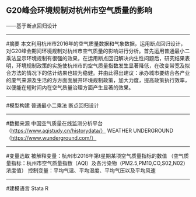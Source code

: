 ## G20峰会环境规制对杭州市空气质量的影响
——基于断点回归设计

***
#摘要
本文利用杭州市2016年的空气质量数据和气象数据，运用断点回归设计，对G20峰会期间环境规制对杭州市空气质量的影响进行分析。首先运用普通最小二乘法显示环境规制有很强的效果，在运用断点回归解决内生性问题后，研究结果表明，环境规制政策的实施使杭州市的空气质量指数发生显著降低，在改变带宽及拟合方法的情况下的估计结果也较为稳健。并由此得出建议：承办城市要结合各产业的废气来源及生活的方方面面展开环境规制政策，加大力度，提高政策执行效率，以便能在短时间内在空气质量治理方面产生显著的效果。

***
#模型构建
普通最小二乘法
断点回归设计

***
#数据来源
中国空气质量在线监测分析平台（https://www.aqistudy.cn/historydata/）
WEATHER UNDERGROUND（https://www.wunderground.com/）

***
#变量选取
被解释变量：杭州市2016年第t星期某项空气质量指标的数值
         （空气质量指标：杭州市空气质量指数（AQI）及各污染物（PM2.5,PM10,CO,S02,N02）浓度值）
控制变量：平均气温、平均湿度、平均气压以及平均风速

***
#建模语言
Stata
R
